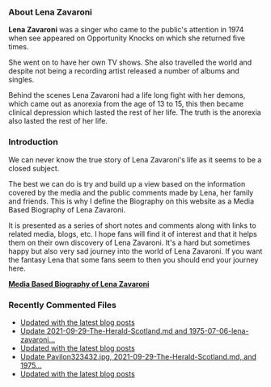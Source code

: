 ### About Lena Zavaroni

<p><strong>Lena Zavaroni</strong> was a singer who came to the public's attention in 1974 when see appeared on Opportunity Knocks on which she returned five times.</p>

<p>She went on to have her own TV shows. She also travelled the world and despite not being a recording artist released a number of albums and singles.</p>

<p>Behind the scenes Lena Zavaroni had a life long fight with her demons, which came out as anorexia from the age of 13 to 15, this then became clinical depression which lasted the rest of her life. The truth is the anorexia also lasted the rest of her life.</p>

### Introduction

<p>We can never know the true story of Lena Zavaroni's life as it seems to be a closed subject.</p>

<p>The best we can do is try and build up a view based on the information covered by the media and the public comments made by Lena, her family and friends. This is why I define the Biography on this website as a Media Based Biography of Lena Zavaroni.</p>

<p>It is presented as a series of short notes and comments along with links to related media, blogs, etc. I hope fans will find it of interest and that it helps them on their own discovery of Lena Zavaroni. It's a hard but sometimes happy but also very sad journey into the world of Lena Zavaroni. If you want the fantasy Lena that some fans seem to then you should end your journey here.</p>

<a href="https://fanzoflenazavaroni.github.io/biography/lena-zavaroni/"><strong>Media Based Biography of Lena Zavaroni</strong></a>

### Recently Commented Files

<!-- BLOG-POST-LIST:START -->
- [Updated with the latest blog posts](https://github.com/FanzOfLenaZavaroni/fanzoflenazavaroni.github.io/commit/a1ce21dadb02a5b8376a6a1339dee46828f23ad1)
- [Update 2021-09-29-The-Herald-Scotland.md and 1975-07-06-lena-zavaroni…](https://github.com/FanzOfLenaZavaroni/fanzoflenazavaroni.github.io/commit/b49f40bcf333360261b2eb90643f72d1eb945cc3)
- [Updated with the latest blog posts](https://github.com/FanzOfLenaZavaroni/fanzoflenazavaroni.github.io/commit/237e419678381aeb40511789a2b5b159dc5b699f)
- [Update Pavilon323432.jpg, 2021-09-29-The-Herald-Scotland.md, and 1975…](https://github.com/FanzOfLenaZavaroni/fanzoflenazavaroni.github.io/commit/6608157f67dfba544bb792ffe932bbbe7f21e663)
- [Updated with the latest blog posts](https://github.com/FanzOfLenaZavaroni/fanzoflenazavaroni.github.io/commit/b19bcc3da29a158d20038ece07bcdf544f5b6897)
<!-- BLOG-POST-LIST:END -->
